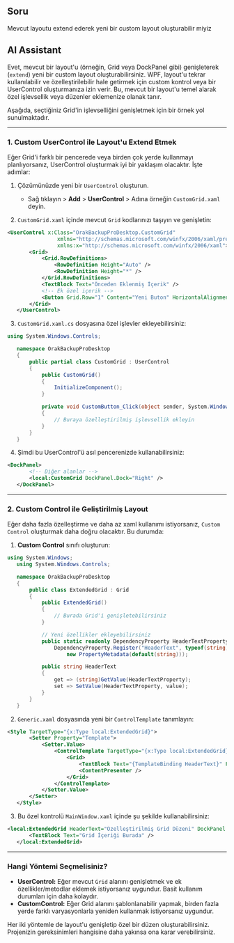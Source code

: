 
## Soru

Mevcut layoutu extend ederek yeni bir custom layout oluşturabilir miyiz

## AI Assistant

Evet, mevcut bir layout'u (örneğin, Grid veya DockPanel gibi) genişleterek (`extend`) yeni bir custom layout oluşturabilirsiniz. WPF, layout'u tekrar kullanılabilir ve özelleştirilebilir hale getirmek için custom kontrol veya bir UserControl oluşturmanıza izin verir. Bu, mevcut bir layout'u temel alarak özel işlevsellik veya düzenler eklemenize olanak tanır.

Aşağıda, seçtiğiniz Grid'in işlevselliğini genişletmek için bir örnek yol sunulmaktadır.

---

### 1. **Custom UserControl ile Layout'u Extend Etmek**

Eğer Grid'i farklı bir pencerede veya birden çok yerde kullanmayı planlıyorsanız, UserControl oluşturmak iyi bir yaklaşım olacaktır. İşte adımlar:

1. Çözümünüzde yeni bir `UserControl` oluşturun.
   - Sağ tıklayın > **Add** > **UserControl** > Adına örneğin `CustomGrid.xaml` deyin.

2. `CustomGrid.xaml` içinde mevcut `Grid` kodlarınızı taşıyın ve genişletin:
   
```xml
<UserControl x:Class="OrakBackupProDesktop.CustomGrid"
                xmlns="http://schemas.microsoft.com/winfx/2006/xaml/presentation"
                xmlns:x="http://schemas.microsoft.com/winfx/2006/xaml">
       <Grid>
           <Grid.RowDefinitions>
               <RowDefinition Height="Auto" />
               <RowDefinition Height="*" />
           </Grid.RowDefinitions>
           <TextBlock Text="Önceden Eklenmiş İçerik" />
           <!-- Ek özel içerik -->
           <Button Grid.Row="1" Content="Yeni Buton" HorizontalAlignment="Center" VerticalAlignment="Top" Click="CustomButton_Click" />
       </Grid>
   </UserControl>
```

3. `CustomGrid.xaml.cs` dosyasına özel işlevler ekleyebilirsiniz:
   
```csharp
using System.Windows.Controls;

   namespace OrakBackupProDesktop
   {
       public partial class CustomGrid : UserControl
       {
           public CustomGrid()
           {
               InitializeComponent();
           }

           private void CustomButton_Click(object sender, System.Windows.RoutedEventArgs e)
           {
               // Buraya özelleştirilmiş işlevsellik ekleyin
           }
       }
   }
```

4. Şimdi bu UserControl'ü asıl pencerenizde kullanabilirsiniz:
   
```xml
<DockPanel>
       <!-- Diğer alanlar -->
       <local:CustomGrid DockPanel.Dock="Right" />
   </DockPanel>
```

---

### 2. **Custom Control ile Geliştirilmiş Layout**
Eğer daha fazla özelleştirme ve daha az xaml kullanımı istiyorsanız, `Custom Control` oluşturmak daha doğru olacaktır. Bu durumda:

1. **Custom Control** sınıfı oluşturun:
```csharp
using System.Windows;
   using System.Windows.Controls;

   namespace OrakBackupProDesktop
   {
       public class ExtendedGrid : Grid
       {
           public ExtendedGrid()
           {
               // Burada Grid'i genişletebilirsiniz
           }

           // Yeni özellikler ekleyebilirsiniz
           public static readonly DependencyProperty HeaderTextProperty =
               DependencyProperty.Register("HeaderText", typeof(string), typeof(ExtendedGrid),
                   new PropertyMetadata(default(string)));

           public string HeaderText
           {
               get => (string)GetValue(HeaderTextProperty);
               set => SetValue(HeaderTextProperty, value);
           }
       }
   }
```

2. `Generic.xaml` dosyasında yeni bir `ControlTemplate` tanımlayın:
```xml
<Style TargetType="{x:Type local:ExtendedGrid}">
       <Setter Property="Template">
           <Setter.Value>
               <ControlTemplate TargetType="{x:Type local:ExtendedGrid}">
                   <Grid>
                       <TextBlock Text="{TemplateBinding HeaderText}" FontWeight="Bold" />
                       <ContentPresenter />
                   </Grid>
               </ControlTemplate>
           </Setter.Value>
       </Setter>
   </Style>
```

3. Bu özel kontrolü `MainWindow.xaml` içinde şu şekilde kullanabilirsiniz:
```xml
<local:ExtendedGrid HeaderText="Özelleştirilmiş Grid Düzeni" DockPanel.Dock="Right">
       <TextBlock Text="Grid İçeriği Burada" />
   </local:ExtendedGrid>
```

---

### Hangi Yöntemi Seçmelisiniz?

- **UserControl:** Eğer mevcut `Grid` alanını genişletmek ve ek özellikler/metodlar eklemek istiyorsanız uygundur. Basit kullanım durumları için daha kolaydır.
- **CustomControl:** Eğer Grid alanını şablonlanabilir yapmak, birden fazla yerde farklı varyasyonlarla yeniden kullanmak istiyorsanız uygundur.

Her iki yöntemle de layout'u genişletip özel bir düzen oluşturabilirsiniz. Projenizin gereksinimleri hangisine daha yakınsa ona karar verebilirsiniz.

